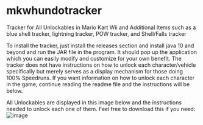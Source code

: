 # mkwhundotracker
Tracker for All Unlockables in Mario Kart Wii and Additional Items such as a blue shell tracker, lightning tracker, POW tracker, and Shell/Falls tracker

To install the tracker, just install the releases section and install java 10 and beyond and run the JAR file in the program. It should pop up the application which you can easily modify and customize for your own benefit. The tracker does not have instructions on how to unlock each character/vehicle specifically but merely serves as a display mechanism for those doing 100% Speedruns. If you want information on how to unlock each character in the game, continue reading the readme file and the instructions will be below.

All Unlockables are displayed in this image below and the instructions needed to unlock each one of them. Feel free to download this if you need:
![image](https://github.com/Nmajjiga/mkwhundotracker/assets/115588080/512efb69-a2e5-422b-adb6-c1336c48095d)

